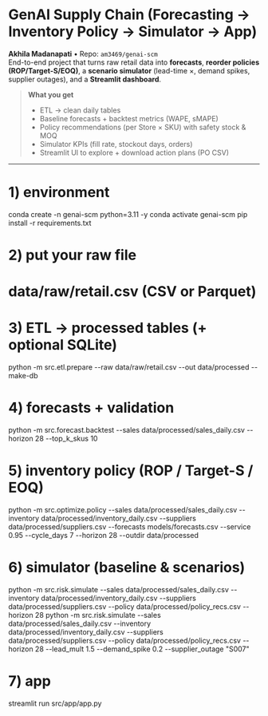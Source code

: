 # GenAI Supply Chain (Forecasting → Inventory Policy → Simulator → App)

**Akhila Madanapati** • Repo: `am3469/genai-scm`  
End-to-end project that turns raw retail data into **forecasts**, **reorder policies (ROP/Target-S/EOQ)**, a **scenario simulator** (lead-time ×, demand spikes, supplier outages), and a **Streamlit dashboard**.

> **What you get**
> - ETL → clean daily tables  
> - Baseline forecasts + backtest metrics (WAPE, sMAPE)  
> - Policy recommendations (per Store × SKU) with safety stock & MOQ  
> - Simulator KPIs (fill rate, stockout days, orders)  
> - Streamlit UI to explore + download action plans (PO CSV)

---

# 1) environment
conda create -n genai-scm python=3.11 -y
conda activate genai-scm
pip install -r requirements.txt

# 2) put your raw file
# data/raw/retail.csv  (CSV or Parquet)

# 3) ETL → processed tables (+ optional SQLite)
python -m src.etl.prepare --raw data/raw/retail.csv --out data/processed --make-db

# 4) forecasts + validation
python -m src.forecast.backtest --sales data/processed/sales_daily.csv --horizon 28 --top_k_skus 10

# 5) inventory policy (ROP / Target-S / EOQ)
python -m src.optimize.policy --sales data/processed/sales_daily.csv --inventory data/processed/inventory_daily.csv --suppliers data/processed/suppliers.csv --forecasts models/forecasts.csv --service 0.95 --cycle_days 7 --horizon 28 --outdir data/processed

# 6) simulator (baseline & scenarios)
python -m src.risk.simulate --sales data/processed/sales_daily.csv --inventory data/processed/inventory_daily.csv --suppliers data/processed/suppliers.csv --policy data/processed/policy_recs.csv --horizon 28
python -m src.risk.simulate --sales data/processed/sales_daily.csv --inventory data/processed/inventory_daily.csv --suppliers data/processed/suppliers.csv --policy data/processed/policy_recs.csv --horizon 28 --lead_mult 1.5 --demand_spike 0.2 --supplier_outage "S007"

# 7) app
streamlit run src/app/app.py
